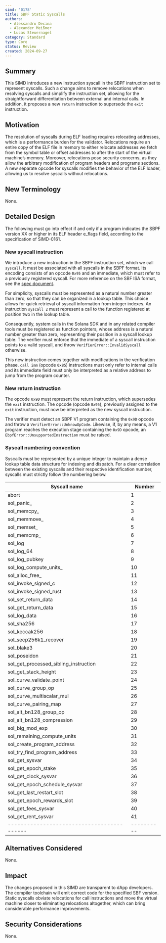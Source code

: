 ```yaml
---
simd: '0178'
title: SBPF Static Syscalls
authors:
  - Alessandro Decina
  - Alexander Meißner
  - Lucas Steuernagel
category: Standard
type: Core
status: Review
created: 2024-09-27
---
```


## Summary

This SIMD introduces a new instruction syscall in the SBPF instruction set to 
represent syscalls. Such a change aims to remove relocations when resolving 
syscalls and simplify the instruction set, allowing for the straightforward 
differentiation between external and internal calls. In addition, it proposes 
a new `return` instruction to supersede the `exit` instruction.

## Motivation

The resolution of syscalls during ELF loading requires relocating addresses, 
which is a performance burden for the validator. Relocations require an entire 
copy of the ELF file in memory to either relocate addresses we fetch from the 
symbol table or offset addresses to after the start of the virtual machine’s 
memory. Moreover, relocations pose security concerns, as they allow the 
arbitrary modification of program headers and programs sections. A new 
separate opcode for syscalls modifies the behavior of the ELF loader, allowing 
us to resolve syscalls without relocations.

## New Terminology

None.

## Detailed Design

The following must go into effect if and only if a program indicates the SBPF 
version XX or higher in its ELF header e_flags field, according to the 
specification of SIMD-0161.

### New syscall instruction

We introduce a new instruction in the SBPF instruction set, which we call 
`syscall`. It must be associated with all syscalls in the SBPF format. Its 
encoding consists of an opcode `0x95` and an immediate, which must refer to a 
previously registered syscall. For more reference on the SBF ISA format, see 
the 
[spec document](https://github.com/solana-labs/rbpf/blob/main/doc/bytecode.md).

For simplicity, syscalls must be represented as a natural number greater than 
zero, so that they can be organized in a lookup table. This choice allows for 
quick retrieval of syscall information from integer indexes. An instruction 
`syscall 2` must represent a call to the function registered at position two 
in the lookup table.

Consequently, system calls in the Solana SDK and in any related compiler tools 
must be registered as function pointers, whose address is a natural number 
greater than zero, representing their position in a syscall lookup table. The 
verifier must enforce that the immediate of a syscall instruction points to a 
valid syscall, and throw `VerifierError::InvalidSyscall` otherwise.

This new instruction comes together with modifications in the verification 
phase. `call imm` (opcode `0x85`) instructions must only refer to internal 
calls and its immediate field must only be interpreted as a relative address 
to jump from the program counter. 

### New return instruction

The opcode `0x9D` must represent the return instruction, which supersedes the 
`exit` instruction. The opcode (opcode `0x95`), previously assigned to the 
`exit` instruction, must now be interpreted as the new syscall instruction.

The verifier must detect an SBPF V1 program containing the `0x9D` opcode and 
throw a `VerifierError::UnknowOpCode`. Likewise, if, by any means, a V1 
program reaches the execution stage containing the `0x9D` opcode, an 
`EbpfError::UnsupportedInstruction` must be raised.

### Syscall numbering convention

Syscalls must be represented by a unique integer to maintain a dense lookup 
table data structure for indexing and dispatch. For a clear correlation 
between the existing syscalls and their respective identification number, 
syscalls must strictly follow the numbering below.

|           Syscall name                   |  Number  |
|------------------------------------------|----------|
|   abort                                  |    1     |
|   sol_panic_                             |    2     |
|   sol_memcpy_                            |    3     |
|   sol_memmove_                           |    4     |
|   sol_memset_                            |    5     |
|   sol_memcmp_                            |    6     |
|   sol_log                                |    7     |
|   sol_log_64                             |    8     |
|   sol_log_pubkey                         |    9     |
|   sol_log_compute_units_                 |    10    |
|   sol_alloc_free_                        |    11    |
|   sol_invoke_signed_c                    |    12    |
|   sol_invoke_signed_rust                 |    13    |
|   sol_set_return_data                    |    14    |
|   sol_get_return_data                    |    15    |
|   sol_log_data                           |    16    |
|   sol_sha256                             |    17    |
|   sol_keccak256                          |    18    |
|   sol_secp256k1_recover                  |    19    |
|   sol_blake3                             |    20    |
|   sol_poseidon                           |    21    |
|   sol_get_processed_sibling_instruction  |    22    |
|   sol_get_stack_height                   |    23    |
|   sol_curve_validate_point               |    24    |
|   sol_curve_group_op                     |    25    |
|   sol_curve_multiscalar_mul              |    26    |
|   sol_curve_pairing_map                  |    27    |
|   sol_alt_bn128_group_op                 |    28    |
|   sol_alt_bn128_compression              |    29    |
|   sol_big_mod_exp                        |    30    |
|   sol_remaining_compute_units            |    31    |
|   sol_create_program_address             |    32    |
|   sol_try_find_program_address           |    33    |
|   sol_get_sysvar                         |    34    |
|   sol_get_epoch_stake                    |    35    |
|   sol_get_clock_sysvar                   |    36    |
|   sol_get_epoch_schedule_sysvar          |    37    |
|   sol_get_last_restart_slot              |    38    |
|   sol_get_epoch_rewards_slot             |    39    |
|   sol_get_fees_sysvar                    |    40    |
|   sol_get_rent_sysvar                    |    41    |
|------------------------------------------|----------|

## Alternatives Considered

None.

## Impact

The changes proposed in this SIMD are transparent to dApp developers. The 
compiler toolchain will emit correct code for the specified SBF version. 
Static syscalls obviate relocations for call instructions and move the virtual 
machine closer to eliminating relocations altogether, which can bring 
considerable performance improvements.

## Security Considerations

None.
